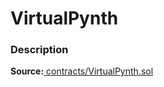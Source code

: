 # VirtualPynth

### Description <a href="description" id="description"></a>

&#x20;**Source:**[ contracts/VirtualPynth.sol](https://github.com/perifinance/peri-finance/blob/master/contracts/VirtualPynth.sol)
